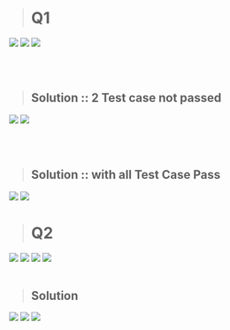 ># Q1

<img src="https://imgur.com/sJZHRrO.png" />
<img src="https://imgur.com/VBCK4MV.png" />
<img src="https://imgur.com/xi1wIM9.png" />

<br/><br/>

>## Solution :: 2 Test case not passed
<img src="https://imgur.com/EW0ei5V.png" />
<img src="https://imgur.com/I2891ox.png" />

<br/><br/>

>## Solution :: with all Test Case Pass
<img src="https://imgur.com/ByDbGTS.png" />
<img src="https://imgur.com/XBYFGyw.png" />

<br/>

># Q2
<img src="https://imgur.com/yyMlZYl.png" />
<img src="https://imgur.com/oWmvL5I.png" />
<img src="https://imgur.com/L5OnzzI.png" />
<img src="https://imgur.com/fYPe7Gi.png" />
<br/><br/>

>## Solution
<img src="https://imgur.com/mL6bmzI.png" />
<img src="https://imgur.com/mVlVx5Q.png" />
<img src="https://imgur.com/atdXFUz.png" />